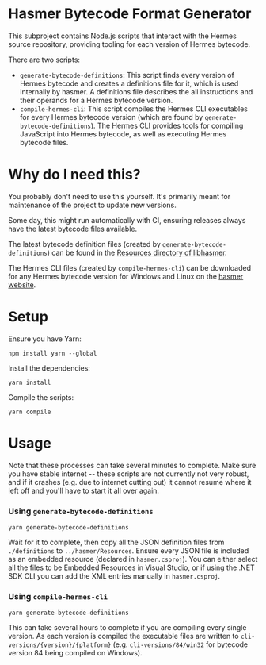 # Hasmer Bytecode Format Generator

This subproject contains Node.js scripts that interact with the Hermes source repository, providing tooling for each version of Hermes bytecode.

There are two scripts:

* `generate-bytecode-definitions`: This script finds every version of Hermes bytecode and creates a definitions file for it, which is used internally by hasmer. A definitions file describes the all instructions and their operands for a Hermes bytecode version.
* `compile-hermes-cli`: This script compiles the Hermes CLI executables for every Hermes bytecode version (which are found by `generate-bytecode-definitions`). The Hermes CLI provides tools for compiling JavaScript into Hermes bytecode, as well as executing Hermes bytecode files.

# Why do I need this?

You probably don't need to use this yourself. It's primarily meant for maintenance of the project to update new versions.

Some day, this might run automatically with CI, ensuring releases always have the latest bytecode files available.

The latest bytecode definition files (created by `generate-bytecode-definitions`) can be found in the [Resources directory of libhasmer](../hasmer/libhasmer/Resources).

The Hermes CLI files (created by `compile-hermes-cli`) can be downloaded for any Hermes bytecode version for Windows and Linux on the [hasmer website](https://lucasbaizer2.github.com/hasmer/hermes-cli).

# Setup

Ensure you have Yarn:
```
npm install yarn --global
```
Install the dependencies:
```
yarn install
```
Compile the scripts:
```
yarn compile
```

# Usage

Note that these processes can take several minutes to complete. Make sure you have stable internet -- these scripts are not currently not very robust, and if it crashes (e.g. due to internet cutting out) it cannot resume where it left off and you'll have to start it all over again.

### Using `generate-bytecode-definitions`
```
yarn generate-bytecode-definitions
```
Wait for it to complete, then copy all the JSON definition files from `./definitions` to `../hasmer/Resources`. Ensure every JSON file is included as an embedded resource (declared in `hasmer.csproj`). You can either select all the files to be Embedded Resources in Visual Studio, or if using the .NET SDK CLI you can add the XML entries manually in `hasmer.csproj`.

### Using `compile-hermes-cli`
```
yarn generate-bytecode-definitions
```
This can take several hours to complete if you are compiling every single version. As each version is compiled the executable files are written to `cli-versions/{version}/{platform}` (e.g. `cli-versions/84/win32` for bytecode version 84 being compiled on Windows).
